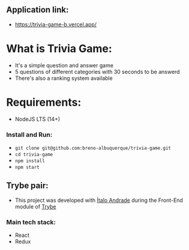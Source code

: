   ## Application link:

- https://trivia-game-b.vercel.app/

# What is Trivia Game:

- It's a simple question and answer game
- 5 questions of different categories with 30 seconds to be answerd
- There's also a ranking system available

# Requirements:

- NodeJS LTS (14+)

### Install and Run:

- ```git clone git@github.com:breno-albuquerque/trivia-game.git```
- ```cd trivia-game```
- ```npm install```
- ```npm start```

## Trybe pair:

- This project was developed with [Ítalo Andrade](https://www.linkedin.com/in/andrade-italo/) during the Front-End module of [Trybe](https://www.betrybe.com/)

### Main tech stack:

- React
- Redux
